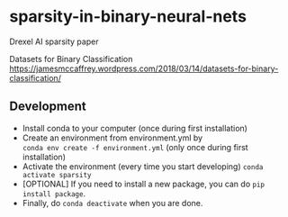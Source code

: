 # sparsity-in-binary-neural-nets
Drexel AI sparsity paper

Datasets for Binary Classification
https://jamesmccaffrey.wordpress.com/2018/03/14/datasets-for-binary-classification/


## Development
* Install conda to your computer (once during first installation)
* Create an environment from environment.yml by  
`conda env create -f environment.yml`
(only once during first installation)
* Activate the environment (every time you start developing)
`conda activate sparsity`
* [OPTIONAL] If you need to install a new package, you can do `pip install package`.
* Finally, do `conda deactivate` when you are done.
